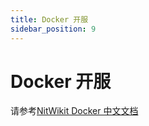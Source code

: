 ```yaml
---
title: Docker 开服
sidebar_position: 9
---
```


# Docker 开服

请参考[NitWikit Docker 中文文档](https://docker.yizhan.wiki)
